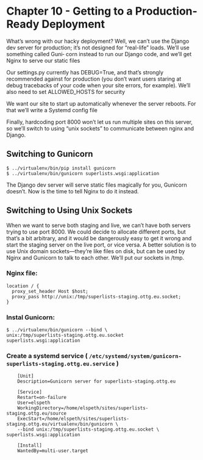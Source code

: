 # Chapter 10 - Getting to a Production-Ready Deployment

What’s wrong with our hacky deployment? Well, we can’t use the Django dev server for production; it’s not designed for “real-life” loads. We’ll use something called Guni‐ corn instead to run our Django code, and we’ll get Nginx to serve our static files

Our settings.py currently has DEBUG=True, and that’s strongly recommended against for production (you don’t want users staring at debug tracebacks of your code when your site errors, for example). We’ll also need to set ALLOWED_HOSTS for security

We want our site to start up automatically whenever the server reboots. For that we’ll write a Systemd config file

Finally, hardcoding port 8000 won’t let us run multiple sites on this server, so we’ll switch to using “unix sockets” to communicate between nginx and Django.

## Switching to Gunicorn

    $ ../virtualenv/bin/pip install gunicorn
    $ ../virtualenv/bin/gunicorn superlists.wsgi:application

The Django dev server will serve static files magically for you, Gunicorn doesn’t. Now is the time to tell Nginx to do it instead.

## Switching to Using Unix Sockets

When we want to serve both staging and live, we can’t have both servers trying to use port 8000. We could decide to allocate different ports, but that’s a bit arbitrary, and it would be dangerously easy to get it wrong and start the staging server on the live port, or vice versa.
A better solution is to use Unix domain sockets—they’re like files on disk, but can be used by Nginx and Gunicorn to talk to each other. We’ll put our sockets in /tmp.

### Nginx file:

    location / {
      proxy_set_header Host $host;
      proxy_pass http://unix:/tmp/superlists-staging.ottg.eu.socket;
    }

### Instal Gunicorn:

    $ ../virtualenv/bin/gunicorn --bind \
    unix:/tmp/superlists-staging.ottg.eu.socket superlists.wsgi:application

### Create a systemd service ( `/etc/systemd/system/gunicorn-superlists-staging.ottg.eu.service` )

		[Unit]
		Description=Gunicorn server for superlists-staging.ottg.eu

		[Service]
		Restart=on-failure
		User=elspeth
		WorkingDirectory=/home/elspeth/sites/superlists-staging.ottg.eu/source
		ExecStart=/home/elspeth/sites/superlists-staging.ottg.eu/virtualenv/bin/gunicorn \
		--bind unix:/tmp/superlists-staging.ottg.eu.socket \ superlists.wsgi:application

		[Install]
		WantedBy=multi-user.target
